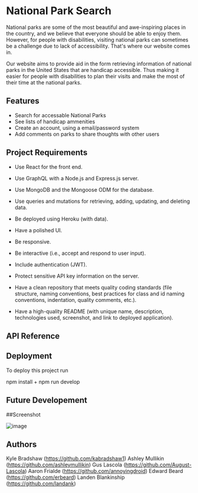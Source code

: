
# National Park Search
National parks are some of the most beautiful and awe-inspiring places in the country, and we believe that everyone should be able to enjoy them. However, for people with disabilities, visiting national parks can sometimes be a challenge due to lack of accessibility. That's where our website comes in.

Our website aims to provide aid in the form retrieving information of national parks in the United States that are handicap accessible. Thus making it easier for people with disabilities to plan their visits and make the most of their time at the national parks.


## Features

- Search for accessable National Parks
- See lists of handicap ammenities 
- Create an account, using a email/password system
- Add comments on parks to share thoughts with other users


## Project Requirements
- Use React for the front end.

- Use GraphQL with a Node.js and Express.js server.

- Use MongoDB and the Mongoose ODM for the database.

- Use queries and mutations for retrieving, adding, updating, and deleting data.

- Be deployed using Heroku (with data).

- Have a polished UI.

- Be responsive.

- Be interactive (i.e., accept and respond to user input).

- Include authentication (JWT).

- Protect sensitive API key information on the server.

- Have a clean repository that meets quality coding standards (file structure, naming conventions, best practices for class and id naming conventions, indentation, quality comments, etc.).

- Have a high-quality README (with unique name, description, technologies used, screenshot, and link to deployed application).
## API Reference


## Deployment

To deploy this project run

npm install
+
npm run develop


## Future Developement



##Screenshot

![image](https://user-images.githubusercontent.com/109819736/211441859-0231bc0b-d574-4eb8-b8e9-4be8699ba601.png)


## Authors
Kyle Bradshaw (https://github.com/kabradshaw1)
Ashley Mullikin (https://github.com/ashleymullikin)
Gus Lascola (https://github.com/August-Lascola)
Aaron Frialde (https://github.com/annoyingdroid)
Edward Beard (https://github.com/erbeard)
Landen Blankinship (https://github.com/landank)

